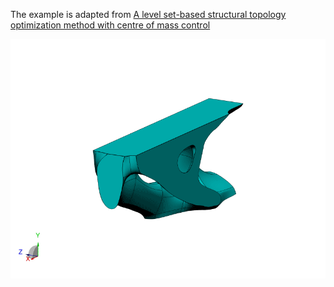 The example is adapted from [A level set-based structural topology optimization method with centre of mass control](https://doi.org/10.1051/smdo/2025025)

![CAD](step.gif)
